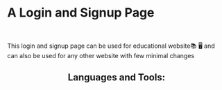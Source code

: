 
<h1> A Login and Signup Page</h1>
<br>
<p> This login and signup page can be used for educational website📚 🖥 and can also be used for any other website with few minimal changes<p>
  
  <h2 align="center">Languages and Tools:</h3>
  <p align="center>
  ![HTML5](https://img.shields.io/badge/html5-%23E34F26.svg?style=for-the-badge&logo=html5&logoColor=white)
  ![TailwindCSS](https://img.shields.io/badge/tailwindcss-%2338B2AC.svg?style=for-the-badge&logo=tailwind-css&logoColor=white)
  ![JavaScript](https://img.shields.io/badge/javascript-%23323330.svg?style=for-the-badge&logo=javascript&logoColor=%23F7DF1E)
  </p>
  
  
  
